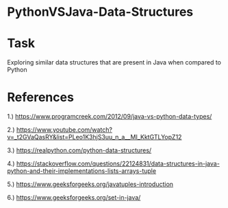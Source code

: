 # PythonVSJava-Data-Structures
# Task
Exploring similar data structures that are present in Java when compared to Python

# References
1.)	https://www.programcreek.com/2012/09/java-vs-python-data-types/

2.)	https://www.youtube.com/watch?v=_t2GVaQasRY&list=PLeo1K3hjS3uu_n_a__MI_KktGTLYopZ12 

3.)	https://realpython.com/python-data-structures/

4.)	https://stackoverflow.com/questions/22124831/data-structures-in-java-python-and-their-implementations-lists-arrays-tuple

5.)	https://www.geeksforgeeks.org/javatuples-introduction

6.)	https://www.geeksforgeeks.org/set-in-java/

